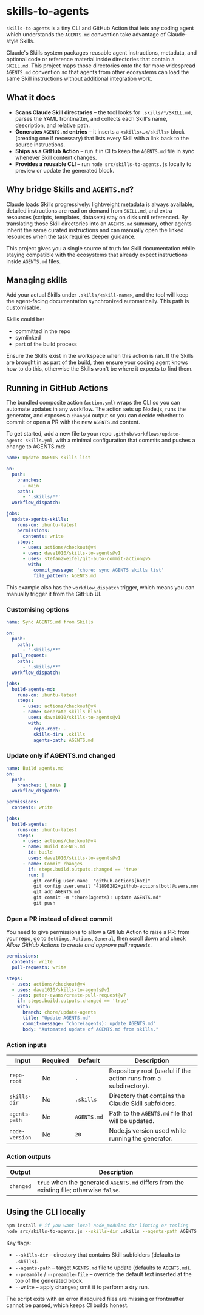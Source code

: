 # skills-to-agents

`skills-to-agents` is a tiny CLI and GitHub Action that lets any coding agent which understands the `AGENTS.md` convention take advantage of Claude-style Skills.

Claude's Skills system packages reusable agent instructions, metadata, and optional code or reference material inside directories that contain a `SKILL.md`. This project maps those directories onto the far more widespread `AGENTS.md` convention so that agents from other ecosystems can load the same Skill instructions without additional integration work.

## What it does

* **Scans Claude Skill directories** – the tool looks for `.skills/*/SKILL.md`, parses the YAML frontmatter, and collects each Skill's name, description, and relative path.
* **Generates `AGENTS.md` entries** – it inserts a `<skills>…</skills>` block (creating one if necessary) that lists every Skill with a link back to the source instructions.
* **Ships as a GitHub Action** – run it in CI to keep the `AGENTS.md` file in sync whenever Skill content changes.
* **Provides a reusable CLI** – run `node src/skills-to-agents.js` locally to preview or update the generated block.

## Why bridge Skills and `AGENTS.md`?

Claude loads Skills progressively: lightweight metadata is always available, detailed instructions are read on demand from `SKILL.md`, and extra resources (scripts, templates, datasets) stay on disk until referenced. By translating those Skill directories into an `AGENTS.md` summary, other agents inherit the same curated instructions and can manually open the linked resources when the task requires deeper guidance.

This project gives you a single source of truth for Skill documentation while staying compatible with the ecosystems that already expect instructions inside `AGENTS.md` files.

## Managing skills

Add your actual Skills under `.skills/<skill-name>`, and the tool will keep the agent-facing documentation synchronized automatically. This path is customisable.

Skills could be:

- committed in the repo
- symlinked
- part of the build process

Ensure the Skills exist in the workspace when this action is ran.
If the Skills are brought in as part of the build, then ensure your coding agent knows how to do this, otherwise the Skills won't be where it expects to find them.

## Running in GitHub Actions

The bundled composite action (`action.yml`) wraps the CLI so you can automate updates in any workflow. The action sets up Node.js, runs the generator, and exposes a `changed` output so you can decide whether to commit or open a PR with the new `AGENTS.md` content.

To get started, add a new file to your repo `.github/workflows/update-agents-skills.yml`,
with a minimal configuration that commits and pushes a change to AGENTS.md:

```yaml
name: Update AGENTS skills list

on:
  push:
    branches:
      - main
    paths:
      - '.skills/**'
  workflow_dispatch:

jobs:
  update-agents-skills:
    runs-on: ubuntu-latest
    permissions:
      contents: write
    steps:
      - uses: actions/checkout@v4
      - uses: dave1010/skills-to-agents@v1
      - uses: stefanzweifel/git-auto-commit-action@v5
        with:
          commit_message: 'chore: sync AGENTS skills list'
          file_pattern: AGENTS.md
```

This example also has the `workflow_dispatch` trigger, which means you can manually trigger it from the GitHub UI.

### Customising options

```yaml
name: Sync AGENTS.md from Skills

on:
  push:
    paths:
      - ".skills/**"
  pull_request:
    paths:
      - ".skills/**"
  workflow_dispatch:

jobs:
  build-agents-md:
    runs-on: ubuntu-latest
    steps:
      - uses: actions/checkout@v4
      - name: Generate skills block
        uses: dave1010/skills-to-agents@v1
        with:
          repo-root: .
          skills-dir: .skills
          agents-path: AGENTS.md
```

### Update only if AGENTS.md changed

```yaml
name: Build agents.md
on:
  push:
    branches: [ main ]
  workflow_dispatch:

permissions:
  contents: write

jobs:
  build-agents:
    runs-on: ubuntu-latest
    steps:
      - uses: actions/checkout@v4
      - name: Build AGENTS.md
        id: build
        uses: dave1010/skills-to-agents@v1
      - name: Commit changes
        if: steps.build.outputs.changed == 'true'
        run: |
          git config user.name  "github-actions[bot]"
          git config user.email "41898282+github-actions[bot]@users.noreply.github.com"
          git add AGENTS.md
          git commit -m "chore(agents): update AGENTS.md"
          git push
```

### Open a PR instead of direct commit

You need to give permissions to allow a GitHub Action to raise a PR: from your repo, go to `Settings`, `Actions`, `General`, then scroll down and check *Allow GitHub Actions to create and approve pull requests*.

```yaml
permissions:
  contents: write
  pull-requests: write

steps:
  - uses: actions/checkout@v4
  - uses: dave1010/skills-to-agents@v1
  - uses: peter-evans/create-pull-request@v7
    if: steps.build.outputs.changed == 'true'
    with:
      branch: chore/update-agents
      title: "Update AGENTS.md"
      commit-message: "chore(agents): update AGENTS.md"
      body: "Automated update of AGENTS.md from skills."
```
### Action inputs

| Input | Required | Default | Description |
| --- | --- | --- | --- |
| `repo-root` | No | `.` | Repository root (useful if the action runs from a subdirectory). |
| `skills-dir` | No | `.skills` | Directory that contains the Claude Skill subfolders. |
| `agents-path` | No | `AGENTS.md` | Path to the `AGENTS.md` file that will be updated. |
| `node-version` | No | `20` | Node.js version used while running the generator. |

### Action outputs

| Output | Description |
| --- | --- |
| `changed` | `true` when the generated `AGENTS.md` differs from the existing file; otherwise `false`. |

## Using the CLI locally

```bash
npm install # if you want local node_modules for linting or tooling
node src/skills-to-agents.js --skills-dir .skills --agents-path AGENTS.md --write
```

Key flags:

* `--skills-dir` – directory that contains Skill subfolders (defaults to `.skills`).
* `--agents-path` – target `AGENTS.md` file to update (defaults to `AGENTS.md`).
* `--preamble` / `--preamble-file` – override the default text inserted at the top of the generated block.
* `--write` – apply changes; omit it to perform a dry run.

The script exits with an error if required files are missing or frontmatter cannot be parsed, which keeps CI builds honest.
